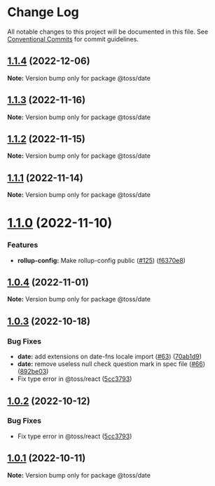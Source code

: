 # Change Log

All notable changes to this project will be documented in this file.
See [Conventional Commits](https://conventionalcommits.org) for commit guidelines.

## [1.1.4](https://github.com/toss/slash/compare/@toss/date@1.1.3...@toss/date@1.1.4) (2022-12-06)

**Note:** Version bump only for package @toss/date





## [1.1.3](https://github.com/toss/slash/compare/@toss/date@1.1.2...@toss/date@1.1.3) (2022-11-16)

**Note:** Version bump only for package @toss/date





## [1.1.2](https://github.com/toss/slash/compare/@toss/date@1.1.1...@toss/date@1.1.2) (2022-11-15)

**Note:** Version bump only for package @toss/date





## [1.1.1](https://github.com/toss/slash/compare/@toss/date@1.1.0...@toss/date@1.1.1) (2022-11-14)

**Note:** Version bump only for package @toss/date





# [1.1.0](https://github.com/toss/slash/compare/@toss/date@1.0.4...@toss/date@1.1.0) (2022-11-10)


### Features

* **rollup-config:** Make rollup-config public ([#125](https://github.com/toss/slash/issues/125)) ([f6370e8](https://github.com/toss/slash/commit/f6370e8c4b0fa926e923b518c26b7071ee0e53da))





## [1.0.4](https://github.com/toss/slash/compare/@toss/date@1.0.3...@toss/date@1.0.4) (2022-11-01)

**Note:** Version bump only for package @toss/date





## [1.0.3](https://github.com/toss/slash/compare/@toss/date@1.0.1...@toss/date@1.0.3) (2022-10-18)


### Bug Fixes

* **date:** add extensions on date-fns locale import ([#63](https://github.com/toss/slash/issues/63)) ([70ab1d9](https://github.com/toss/slash/commit/70ab1d942fe2a64659502d062cee931bc4495e40))
* **date:** remove useless null check question mark in spec file ([#66](https://github.com/toss/slash/issues/66)) ([892be03](https://github.com/toss/slash/commit/892be0311e02a928b0d0ef3a0f827b679ecb4ae2))
* Fix type error in @toss/react ([5cc3793](https://github.com/toss/slash/commit/5cc37936e8739204f32f9f50ee61570b758343f8))





## [1.0.2](https://github.com/toss/slash/compare/@toss/date@1.0.1...@toss/date@1.0.2) (2022-10-12)


### Bug Fixes

* Fix type error in @toss/react ([5cc3793](https://github.com/toss/slash/commit/5cc37936e8739204f32f9f50ee61570b758343f8))





## [1.0.1](https://github.com/toss/slash/compare/@toss/date@1.0.0...@toss/date@1.0.1) (2022-10-11)

**Note:** Version bump only for package @toss/date
